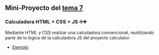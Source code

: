 ## **Mini-Proyecto del <a href="tema7.md"> tema 7 </a>**

### Calculadora HTML + CSS + JS ➗➕

Mediante HTML y CSS realizar una calculadora convencional, reutilizando parte de la lógica de la calculadora JS del proyecto calculator.

- [Ejemplo](https://codepen.io/edofris/pen/aMvgrj)